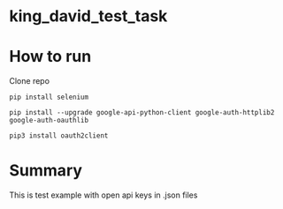 # king_david_test_task
# How to run
Clone repo
```
pip install selenium
```
```
pip install --upgrade google-api-python-client google-auth-httplib2 google-auth-oauthlib
```
```
pip3 install oauth2client
```

#  Summary
This is test example with open api keys in .json files
